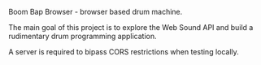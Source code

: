 Boom Bap Browser - browser based drum machine.

The main goal of this project is to explore the Web Sound API and build a rudimentary drum programming application.

A server is required to bipass CORS restrictions when testing locally.